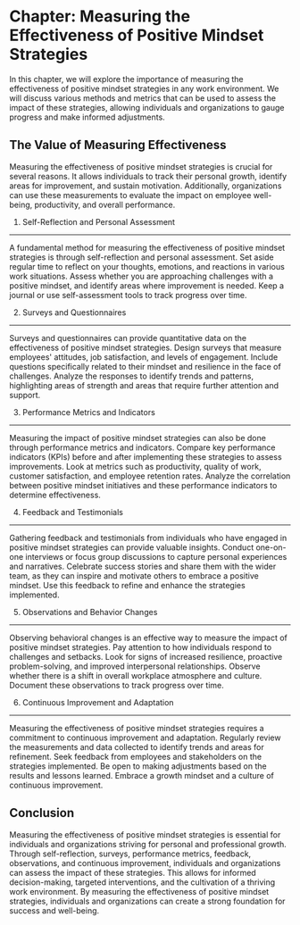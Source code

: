 Chapter: Measuring the Effectiveness of Positive Mindset Strategies
===================================================================

In this chapter, we will explore the importance of measuring the effectiveness of positive mindset strategies in any work environment. We will discuss various methods and metrics that can be used to assess the impact of these strategies, allowing individuals and organizations to gauge progress and make informed adjustments.

The Value of Measuring Effectiveness
------------------------------------

Measuring the effectiveness of positive mindset strategies is crucial for several reasons. It allows individuals to track their personal growth, identify areas for improvement, and sustain motivation. Additionally, organizations can use these measurements to evaluate the impact on employee well-being, productivity, and overall performance.

1. Self-Reflection and Personal Assessment
------------------------------------------

A fundamental method for measuring the effectiveness of positive mindset strategies is through self-reflection and personal assessment. Set aside regular time to reflect on your thoughts, emotions, and reactions in various work situations. Assess whether you are approaching challenges with a positive mindset, and identify areas where improvement is needed. Keep a journal or use self-assessment tools to track progress over time.

2. Surveys and Questionnaires
-----------------------------

Surveys and questionnaires can provide quantitative data on the effectiveness of positive mindset strategies. Design surveys that measure employees' attitudes, job satisfaction, and levels of engagement. Include questions specifically related to their mindset and resilience in the face of challenges. Analyze the responses to identify trends and patterns, highlighting areas of strength and areas that require further attention and support.

3. Performance Metrics and Indicators
-------------------------------------

Measuring the impact of positive mindset strategies can also be done through performance metrics and indicators. Compare key performance indicators (KPIs) before and after implementing these strategies to assess improvements. Look at metrics such as productivity, quality of work, customer satisfaction, and employee retention rates. Analyze the correlation between positive mindset initiatives and these performance indicators to determine effectiveness.

4. Feedback and Testimonials
----------------------------

Gathering feedback and testimonials from individuals who have engaged in positive mindset strategies can provide valuable insights. Conduct one-on-one interviews or focus group discussions to capture personal experiences and narratives. Celebrate success stories and share them with the wider team, as they can inspire and motivate others to embrace a positive mindset. Use this feedback to refine and enhance the strategies implemented.

5. Observations and Behavior Changes
------------------------------------

Observing behavioral changes is an effective way to measure the impact of positive mindset strategies. Pay attention to how individuals respond to challenges and setbacks. Look for signs of increased resilience, proactive problem-solving, and improved interpersonal relationships. Observe whether there is a shift in overall workplace atmosphere and culture. Document these observations to track progress over time.

6. Continuous Improvement and Adaptation
----------------------------------------

Measuring the effectiveness of positive mindset strategies requires a commitment to continuous improvement and adaptation. Regularly review the measurements and data collected to identify trends and areas for refinement. Seek feedback from employees and stakeholders on the strategies implemented. Be open to making adjustments based on the results and lessons learned. Embrace a growth mindset and a culture of continuous improvement.

Conclusion
----------

Measuring the effectiveness of positive mindset strategies is essential for individuals and organizations striving for personal and professional growth. Through self-reflection, surveys, performance metrics, feedback, observations, and continuous improvement, individuals and organizations can assess the impact of these strategies. This allows for informed decision-making, targeted interventions, and the cultivation of a thriving work environment. By measuring the effectiveness of positive mindset strategies, individuals and organizations can create a strong foundation for success and well-being.
